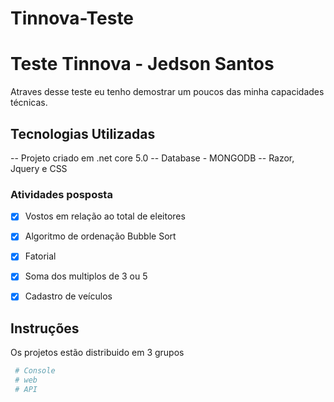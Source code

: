 # Tinnova-Teste
# Teste Tinnova - Jedson Santos

Atraves desse teste eu tenho demostrar um poucos das minha capacidades técnicas. 

## Tecnologias Utilizadas
-- Projeto criado em .net core 5.0
-- Database - MONGODB
-- Razor, Jquery e CSS  

### Atividades posposta

- [x] Vostos em relação ao total de eleitores
- [x] Algoritmo de ordenação Bubble Sort
- [x] Fatorial
- [x] Soma dos multiplos de 3 ou 5
- [x] Cadastro de veículos


## Instruções


  Os projetos estão distribuido em 3 grupos 
```bash
 # Console
 # web
 # API


